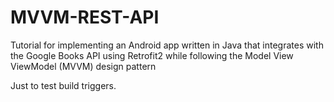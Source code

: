 # MVVM-REST-API
Tutorial for implementing an Android app written in Java that integrates with the Google Books API using Retrofit2 while following the Model View ViewModel (MVVM) design pattern

Just to test build triggers.
